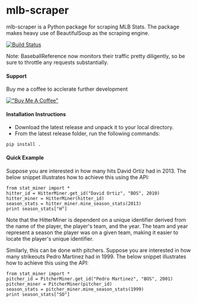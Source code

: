 # mlb-scraper
mlb-scraper is a Python package for scraping MLB Stats. The package makes heavy use of BeautifulSoup as the scraping engine.

[![Build Status](https://app.travis-ci.com/fultoncjb/mlb-scraper.svg?branch=master)](https://app.travis-ci.com/fultoncjb/mlb-scraper)

Note: BaseballReference now monitors their traffic pretty diligently, so be sure to throttle any requests substantially.

#### Support

Buy me a coffee to acclerate further development

[!["Buy Me A Coffee"](https://www.buymeacoffee.com/assets/img/custom_images/orange_img.png)](https://www.buymeacoffee.com/fultoncjb)

#### Installation Instructions
* Download the latest release and unpack it to your local directory.
* From the latest release folder, run the following commands:
```
pip install .
```

#### Quick Example
Suppose you are interested in how many hits David Ortiz had in 2013. The below snippet illustrates how to achieve this using the API:

``` 
from stat_miner import *
hitter_id = HitterMiner.get_id("David Ortiz", "BOS", 2010)
hitter_miner = HitterMiner(hitter_id)
season_stats = hitter_miner.mine_season_stats(2013)
print season_stats["H"] 
```
Note that the HitterMiner is dependent on a unique identifier derived from the name of the player, the player's team, and the year. The team and year represent a season the player was on a given team, making it easier to locate the player's unique identifier.

Similarly, this can be done with pitchers. Suppose you are interested in how many strikeouts Pedro Martinez had in 1999. The below snippet illustrates how to achieve this using the API:

```
from stat_miner import *
pitcher_id = PitcherMiner.get_id("Pedro Martinez", "BOS", 2001)
pitcher_miner = PitcherMiner(pitcher_id)
season_stats = pitcher_miner.mine_season_stats(1999)
print season_stats["SO"]
```

